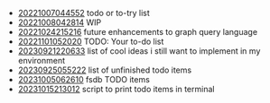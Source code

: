 - [20221007044552](/zet/20221007044552/README.md) todo or to-try list
- [20221008042814](/zet/20221008042814/README.md) WIP
- [20221024215216](/zet/20221024215216/README.md) future enhancements to graph query language
- [20221101052020](/zet/20221101052020/README.md) TODO: Your to-do list
- [20230921220633](/zet/20230921220633/README.md) list of cool ideas i still want to implement in my environment
- [20230925055222](/zet/20230925055222/README.md) list of unfinished todo items
- [20231005062610](/zet/20231005062610/README.md) fsdb TODO items
- [20231015213012](/zet/20231015213012/README.md) script to print todo items in terminal
